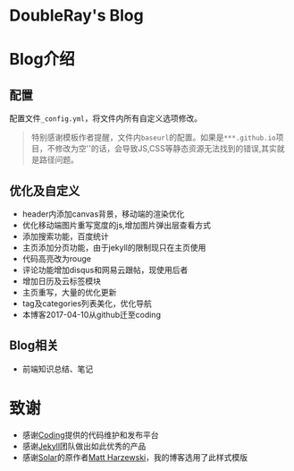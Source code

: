 # DoubleRay's Blog


Blog介绍
====================================


配置
------------------------------------

配置文件`_config.yml`，将文件内所有自定义选项修改。

> 特别感谢模板作者提醒，文件内`baseurl`的配置。如果是`***.github.io`项目，不修改为空''的话，会导致JS,CSS等静态资源无法找到的错误,其实就是路径问题。


优化及自定义
------------------------------------

+ header内添加canvas背景，移动端的渲染优化
+ 优化移动端图片重写宽度的js,增加图片弹出层查看方式
+ 添加搜索功能，百度统计
+ 主页添加分页功能，由于jekyll的限制现只在主页使用
+ 代码高亮改为rouge
+ 评论功能增加disqus和网易云跟帖，现使用后者
+ 增加日历及云标签模块
+ 主页重写，大量的优化更新
+ tag及categories列表美化，优化导航
+ 本博客2017-04-10从github迁至coding

Blog相关
------

- 前端知识总结、笔记

致谢
====================================

+ 感谢[Coding](https://coding.net/)提供的代码维护和发布平台
+ 感谢[Jekyll](https://jekyllrb.com/)团队做出如此优秀的产品
+ 感谢[Solar](https://github.com/mattvh/solar-theme-jekyll)的原作者[Matt Harzewski](http://www.webmaster-source.com/)，我的博客选用了此样式模版